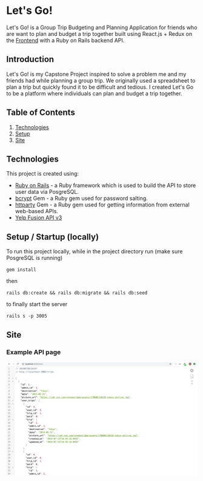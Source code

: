 # Let's Go!
Let's Go! is a Group Trip Budgeting and Planning Application for friends who are want to plan and budget a trip together built using React.js + Redux on the [Frontend](https://github.com/cStruong/letsgo_front) with a Ruby on Rails backend API.

## Introduction
Let's Go! is my Capstone Project inspired to solve a problem me and my friends had while planning a group trip. We originally used a spreadsheet to plan a trip but quickly found it to be difficult and tedious. I created Let's Go to be a platform where individuals can plan and budget a trip together.

## Table of Contents
1. [Technologies](#technologies)
2. [Setup](#setup)
3. [Site](#site)

## Technologies<a name="technologies"></a>
This project is created using: 
* [Ruby on Rails](https://rubyonrails.org/) - a Ruby framework which is used to build the API to store user data via PosgreSQL.
* [bcrypt](https://www.npmjs.com/package/bcrypt) Gem - a Ruby gem used for password salting.
* [httparty](https://github.com/jnunemaker/httparty) Gem - a Ruby gem used for getting information from external web-based APIs.
* [Yelp Fusion API v3](https://www.yelp.com/developers/documentation/v3)

## Setup / Startup (locally) <a name="setup"></a>
To run this project locally, while in the project directory run (make sure PosgreSQL is running)
```
gem install
```
then
```
rails db:create && rails db:migrate && rails db:seed
```
to finally start the server
 ```
rails s -p 3005
```

## Site <a name="site"></a>
### Example API page
![example API page](./assets/exampleAPI.png)
